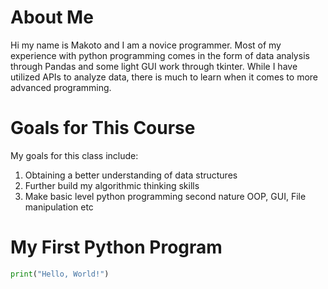 # About Me
Hi my name is Makoto and I am a novice programmer. 
Most of my experience with python programming comes in the form of data analysis through Pandas and some light GUI work through tkinter. 
While I have utilized APIs to analyze data, there is much to learn when it comes to more advanced programming.

# Goals for This Course
My goals for this class include:

1. Obtaining a better understanding of data structures
2. Further build my algorithmic thinking skills
3. Make basic level python programming second nature OOP, GUI, File manipulation etc

# My First Python Program
```python
print("Hello, World!")
```